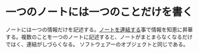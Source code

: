 # 一つのノートには一つのことだけを書く
ノートには一つの情報だけを記述する。[ノートを連結する](202104171531%20%E9%9B%86%E3%82%81%E3%82%8B%E3%81%AE%E3%81%A7%E3%81%AF%E3%81%AA%E3%81%8F%E9%80%A3%E7%B5%90%E3%81%99%E3%82%8B.md)事で情報を知恵に昇華する。複数のことを一つのノートに記述すると、ノートがまとまらなくなるだけではく、連結がしづらくなる。
ソフトウェアーのオブジェクトと同じである。